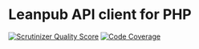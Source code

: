 # Leanpub API client for PHP

[![Scrutinizer Quality Score](https://scrutinizer-ci.com/g/matthiasnoback/leanpub-api-client/badges/quality-score.png?s=b0ebbd9da140d6619392409f45f3727132ca7aa5)](https://scrutinizer-ci.com/g/matthiasnoback/leanpub-api-client/) [![Code Coverage](https://scrutinizer-ci.com/g/matthiasnoback/leanpub-api-client/badges/coverage.png?s=2aab4267e3090db5b4b96689d311cd2ba6c27e51)](https://scrutinizer-ci.com/g/matthiasnoback/leanpub-api-client/)

